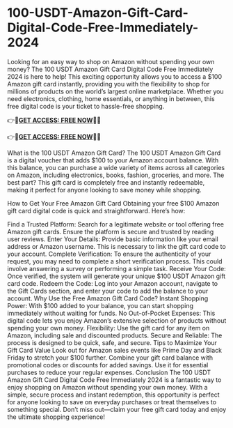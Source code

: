 # 100-USDT-Amazon-Gift-Card-Digital-Code-Free-Immediately-2024

Looking for an easy way to shop on Amazon without spending your own money? The 100 USDT Amazon Gift Card Digital Code Free Immediately 2024 is here to help! This exciting opportunity allows you to access a $100 Amazon gift card instantly, providing you with the flexibility to shop for millions of products on the world’s largest online marketplace. Whether you need electronics, clothing, home essentials, or anything in between, this free digital code is your ticket to hassle-free shopping.


👉🔷**[GET ACCESS: FREE NOW](https://btadeal.com/am7vc3x/)**🔶✅

👉🔷**[GET ACCESS: FREE NOW](https://btadeal.com/am7vc3x/)**🔶✅


What is the 100 USDT Amazon Gift Card?
The 100 USDT Amazon Gift Card is a digital voucher that adds $100 to your Amazon account balance. With this balance, you can purchase a wide variety of items across all categories on Amazon, including electronics, books, fashion, groceries, and more. The best part? This gift card is completely free and instantly redeemable, making it perfect for anyone looking to save money while shopping.

How to Get Your Free Amazon Gift Card
Obtaining your free $100 Amazon gift card digital code is quick and straightforward. Here’s how:

Find a Trusted Platform: Search for a legitimate website or tool offering free Amazon gift cards. Ensure the platform is secure and trusted by reading user reviews.
Enter Your Details: Provide basic information like your email address or Amazon username. This is necessary to link the gift card code to your account.
Complete Verification: To ensure the authenticity of your request, you may need to complete a short verification process. This could involve answering a survey or performing a simple task.
Receive Your Code: Once verified, the system will generate your unique $100 USDT Amazon gift card code.
Redeem the Code: Log into your Amazon account, navigate to the Gift Cards section, and enter your code to add the balance to your account.
Why Use the Free Amazon Gift Card Code?
Instant Shopping Power: With $100 added to your balance, you can start shopping immediately without waiting for funds.
No Out-of-Pocket Expenses: This digital code lets you enjoy Amazon’s extensive selection of products without spending your own money.
Flexibility: Use the gift card for any item on Amazon, including sale and discounted products.
Secure and Reliable: The process is designed to be quick, safe, and secure.
Tips to Maximize Your Gift Card Value
Look out for Amazon sales events like Prime Day and Black Friday to stretch your $100 further.
Combine your gift card balance with promotional codes or discounts for added savings.
Use it for essential purchases to reduce your regular expenses.
Conclusion
The 100 USDT Amazon Gift Card Digital Code Free Immediately 2024 is a fantastic way to enjoy shopping on Amazon without spending your own money. With a simple, secure process and instant redemption, this opportunity is perfect for anyone looking to save on everyday purchases or treat themselves to something special. Don’t miss out—claim your free gift card today and enjoy the ultimate shopping experience!

